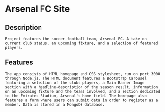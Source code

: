 # Arsenal FC Site
## Description
    Project features the soccer-football team, Arsenal FC. A take on current club status, an upcoming fixture, and a selection of featured players.
## Features
    The app consists of HTML homepage and CSS stylesheet, run on port 3000 through Node.js. The HTML document features a Bootstrap Carousel featuring a selection of the clubs players, a Main Banner Image section with a headline-description of the season result, information on an upcoming fixture and the teams involved, and a section dedicated to the Emirates Stadium, Arsenal's home field. The homepage also features a form where users can submit data in order to register as a member. Data is stored in a MongoDB database.
